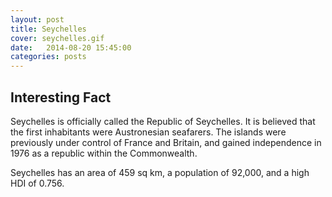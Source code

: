 ```yaml
---
layout: post
title: Seychelles
cover: seychelles.gif
date:   2014-08-20 15:45:00
categories: posts
---
```


## Interesting Fact

Seychelles is officially called the Republic of Seychelles. It is believed that the first inhabitants were Austronesian seafarers. The islands were previously under control of France and Britain, and gained independence in 1976 as a republic within the Commonwealth. 

Seychelles has an area of 459 sq km, a population of 92,000, and a high HDI of 0.756. 